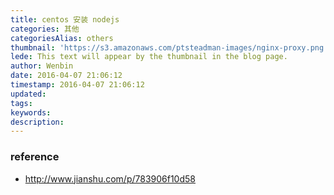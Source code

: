 ```yaml
---
title: centos 安装 nodejs
categories: 其他
categoriesAlias: others
thumbnail: 'https://s3.amazonaws.com/ptsteadman-images/nginx-proxy.png'
lede: This text will appear by the thumbnail in the blog page.
author: Wenbin
date: 2016-04-07 21:06:12
timestamp: 2016-04-07 21:06:12
updated:
tags:
keywords:
description:
---
```



### reference

- http://www.jianshu.com/p/783906f10d58
